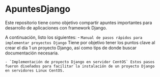 # ApuntesDjango

Este repositorio tiene como objetivo compartir apuntes importantes para desarrollo de aplicaciones con framework Django.

A continuación, listo los siguientes:
	- `Manual de pasos rápidos para implementar proyectos Django` Tiene por objetivo tener los puntos clave al crear el día 1 un proyecto Django, así como tips de donde buscar documentación necesaria.

	- `Implementación de proyecto Django en servidor CentOS` Estos pasos fueron diseñados para facilitar la instalación de un proyecto Django en servidores Linux CentOS.

